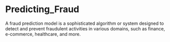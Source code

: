 # Predicting_Fraud
A fraud prediction model is a sophisticated algorithm or system designed to detect and prevent fraudulent activities in various domains, such as finance, e-commerce, healthcare, and more.
